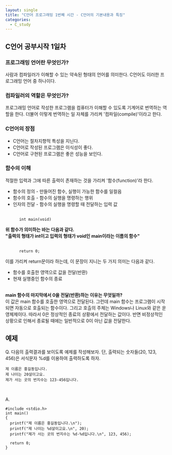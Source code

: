 ```yaml
---
layout: single
title: "C언어 프로그래밍 1번째 시간 - C언어의 기본내용과 특징"
categories:
  - C_study
---
```


## C언어 공부시작 1일차

### 프로그래밍 언어란 무엇인가?
사람과 컴파일러가 이해할 수 있는 약속된 형태의 언어를 의미한다. C언어도 이러한 프로그래밍 언어 중 하나이다.

### 컴파일러의 역할은 무엇인가?
프로그래밍 언어로 작성한 프로그램을 컴퓨터가 이해할 수 있도록 기계어로 번역하는 역할을 한다. 더불어 이렇게 번역하는 일 자체를 가리켜 '컴파일(compile)'이라고 한다.

### C언어의 장점
* C언어는 절차지향적 특성을 지닌다.
* C언어로 작성된 프로그램은 이식성이 좋다.
* C언어로 구현된 프로그램은 좋은 성능을 보인다.

### 함수의 이해
적절한 입력과 그에 따른 출력이 존재하는 것을 가리켜 '함수(function)'라 한다.

* 함수의 정의 - 만들어진 함수, 실행이 가능한 함수를 일컬음
* 함수의 호출 - 함수의 실행을 명령하는 행위
* 인자의 전달 - 함수의 실행을 명령할 때 전달하는 입력 값 <br> <br>

```
      int main(void) 
  ```
    
**위 함수가 의미하는 바는 다음과 같다.**   
**"출력의 형태가 int이고 입력의 형태가 void인 main이라는 이름의 함수"**   <br> <br>

```
      return 0;
  ```
  
이를 가리켜 return문이라 하는데, 이 문장이 지니는 두 가지 의미는 다음과 같다.
* 함수를 호출한 영역으로 값을 전달(반환)
* 현재 실행중인 함수의 종료 <br> <br>

**main 함수의 마지막에서 0을 전달(반환)하는 이유는 무엇일까?** <br>
이 값은 main 함수를 호출한 영역으로 전달된다. 그런데 main 함수는 프로그램이 시작되면 자동으로 호출되는 함수이다. 그리고 호츨의 주체는 Windows나 Linux와 같은 운영체제이다. 따라서 0은 정상적인 종료의 상황에서 전달하는 값이다. 반면 비정상적인 상황으로 인해서 종료될 때에는 일반적으로 0이 아닌 값을 전달한다.

## 예제
Q. 다음의 출력결과를 보이도록 예제를 작성해보자. 단, 출력되는 숫자들(20, 123, 456)은 서식문자 %d를 이용하여 출력하도록 하자. <br>
```
제 이름은 홍길동입니다.
제 나이는 20살이고요.
제가 사는 곳의 번지수는 123-456입니다.
  ``` 
<br>

A.
```
#include <stdio.h>
int main()
{
  printf("제 이름은 홍길동입니다.\n");
  printf("제 나이는 %d살이고요.\n", 20);
  printf("제가 사는 곳의 번지수는 %d-%d입니다.\n", 123, 456);

  return 0;
}
  ```
